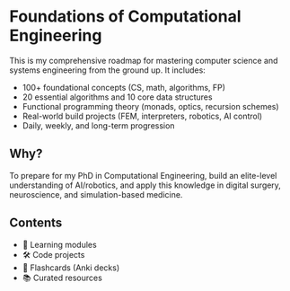 # Foundations of Computational Engineering

This is my comprehensive roadmap for mastering computer science and systems engineering from the ground up. It includes:

- 100+ foundational concepts (CS, math, algorithms, FP)
- 20 essential algorithms and 10 core data structures
- Functional programming theory (monads, optics, recursion schemes)
- Real-world build projects (FEM, interpreters, robotics, AI control)
- Daily, weekly, and long-term progression

## Why?
To prepare for my PhD in Computational Engineering, build an elite-level understanding of AI/robotics, and apply this knowledge in digital surgery, neuroscience, and simulation-based medicine.

## Contents
- 📘 Learning modules
- 🛠️ Code projects
- 🧠 Flashcards (Anki decks)
- 📚 Curated resources
